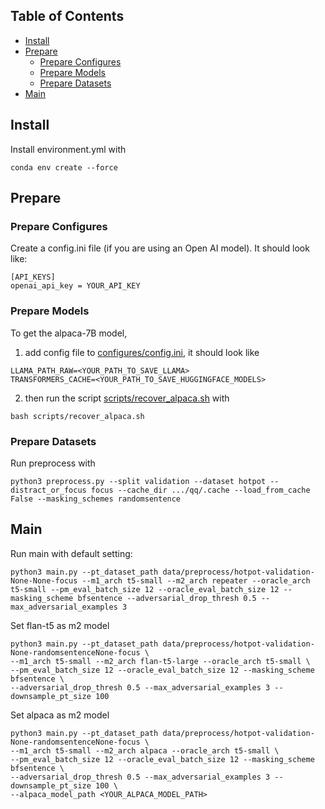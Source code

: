 ## Table of Contents
- [Install](#install)
- [Prepare](#prepare)
  - [Prepare Configures](#prepare-configures)
  - [Prepare Models](#prepare-models)
  - [Prepare Datasets](#prepare-datasets)
- [Main](#main)

## Install
Install environment.yml with 
```
conda env create --force
```

## Prepare
### Prepare Configures
Create a config.ini file (if you are using an Open AI model). It should look like:
```
[API_KEYS]
openai_api_key = YOUR_API_KEY
```
### Prepare Models
To get the alpaca-7B model, 
1. add config file to [configures/config.ini](), it should look like
```
LLAMA_PATH_RAW=<YOUR_PATH_TO_SAVE_LLAMA>
TRANSFORMERS_CACHE=<YOUR_PATH_TO_SAVE_HUGGINGFACE_MODELS>
```
 
2. then run the script [scripts/recover_alpaca.sh](scripts/recover_alpaca.sh) with 
```
bash scripts/recover_alpaca.sh
```
### Prepare Datasets
Run preprocess with 
```
python3 preprocess.py --split validation --dataset hotpot --distract_or_focus focus --cache_dir .../qq/.cache --load_from_cache False --masking_schemes randomsentence
```

## Main
Run main with default setting:
```
python3 main.py --pt_dataset_path data/preprocess/hotpot-validation-None-None-focus --m1_arch t5-small --m2_arch repeater --oracle_arch t5-small --pm_eval_batch_size 12 --oracle_eval_batch_size 12 --masking_scheme bfsentence --adversarial_drop_thresh 0.5 --max_adversarial_examples 3
```

Set flan-t5 as m2 model
```
python3 main.py --pt_dataset_path data/preprocess/hotpot-validation-None-randomsentenceNone-focus \
--m1_arch t5-small --m2_arch flan-t5-large --oracle_arch t5-small \
--pm_eval_batch_size 12 --oracle_eval_batch_size 12 --masking_scheme bfsentence \
--adversarial_drop_thresh 0.5 --max_adversarial_examples 3 --downsample_pt_size 100 
```

Set alpaca as m2 model
```
python3 main.py --pt_dataset_path data/preprocess/hotpot-validation-None-randomsentenceNone-focus \
--m1_arch t5-small --m2_arch alpaca --oracle_arch t5-small \
--pm_eval_batch_size 12 --oracle_eval_batch_size 12 --masking_scheme bfsentence \
--adversarial_drop_thresh 0.5 --max_adversarial_examples 3 --downsample_pt_size 100 \
--alpaca_model_path <YOUR_ALPACA_MODEL_PATH>
```
